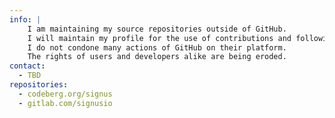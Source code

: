 
```yaml
---
info: |
    I am maintaining my source repositories outside of GitHub.
    I will maintain my profile for the use of contributions and following projects I like.
    I do not condone many actions of GitHub on their platform.
    The rights of users and developers alike are being eroded.
contact:
  - TBD
repositories:
  - codeberg.org/signus
  - gitlab.com/signusio
```
<!--
**Signus/signus** is a ✨ _special_ ✨ repository because its `README.md` (this file) appears on your GitHub profile.
-->
